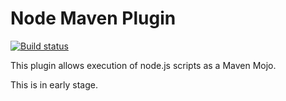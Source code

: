 # Node Maven Plugin

[![Build status](https://ci.appveyor.com/api/projects/status/5psggj2ry31j3hnb?svg=true)](https://ci.appveyor.com/project/orion78fr/nodemavenplugin)


This plugin allows execution of node.js scripts as a Maven Mojo.

This is in early stage.
